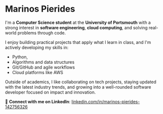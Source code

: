 # Marinos Pierides

I'm a **Computer Science student** at the **University of Portsmouth** with a strong interest in **software engineering**, **cloud computing**, and solving real-world problems through code.

I enjoy building practical projects that apply what I learn in class, and I'm actively developing my skills in:

- Python,   
- Algorithms and data structures  
- Git/GitHub and agile workflows  
- Cloud platforms like AWS  


Outside of academics, I like collaborating on tech projects, staying updated with the latest industry trends, and growing into a well-rounded software developer focused on impact and innovation.

📎 **Connect with me on LinkedIn**: [linkedin.com/in/marinos-pierides-142756326](https://www.linkedin.com/in/marinos-pierides-142756326/)

